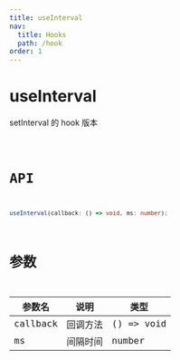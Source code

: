```yaml
---
title: useInterval
nav:
  title: Hooks
  path: /hook
order: 1
---
```


# useInterval

setInterval 的 hook 版本

<code src="./demo/useInterval.tsx">

# API

```typescript
useInterval(callback: () => void, ms: number);
```

# 参数

| 参数名   | 说明     | 类型       |
| -------- | -------- | ---------- |
| callback | 回调方法 | () => void |
| ms       | 间隔时间 | number     |
